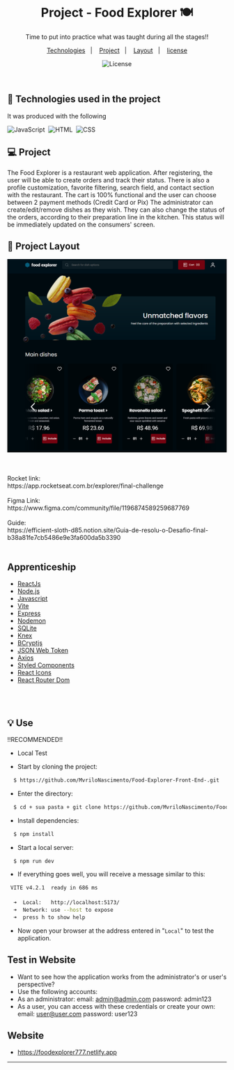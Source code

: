 <h1 align="center"> Project - Food Explorer 🍽</h1>

<p align="center">
Time to put into practice what was taught during all the stages!!

<p align="center">
  <a href="#-Technologies">Technologies</a>&nbsp;&nbsp;&nbsp;|&nbsp;&nbsp;&nbsp;
  <a href="#-Project">Project</a>&nbsp;&nbsp;&nbsp;|&nbsp;&nbsp;&nbsp;
  <a href="#-Layout">Layout</a>&nbsp;&nbsp;&nbsp;|&nbsp;&nbsp;&nbsp;
  <a href="#memo-license">license</a>
</p>

<p align="center">
  <img alt="License" src="https://img.shields.io/static/v1?label=license&message=MIT&color=49AA26&labelColor=000000">
</p>

<br>

## 🚀 Technologies used in the project

It was produced with the following

![JavaScript](https://img.shields.io/badge/-JavaScript-05122A?style=flat&logo=javascript)&nbsp;
![HTML](https://img.shields.io/badge/-HTML-05122A?style=flat&logo=HTML5)&nbsp;
![CSS](https://img.shields.io/badge/-CSS-05122A?style=flat&logo=CSS3&logoColor=1572B6)&nbsp;


## 💻 Project
The Food Explorer is a restaurant web application. After registering, the user will be able to create orders and track their status. There is also a profile customization, favorite filtering, search field, and contact section with the restaurant. The cart is 100% functional and the user can choose between 2 payment methods (Credit Card or Pix)
The administrator can create/edit/remove dishes as they wish. They can also change the status of the orders, according to their preparation line in the kitchen. This status will be immediately updated on the consumers' screen.
## 🔖 Project Layout
![PRO2-1](./public/Homepage.png)
<br>
<br>

<br>
 Rocket link: 
<br>
https://app.rocketseat.com.br/explorer/final-challenge

<br>
<br>
 Figma Link: 
<br>
https://www.figma.com/community/file/1196874589259687769

<br>
<br>
 Guide: 
<br>
https://efficient-sloth-d85.notion.site/Guia-de-resolu-o-Desafio-final-b38a81fe7cb5486e9e3fa600da5b3390

<br>
<br>

## Apprenticeship

- [ReactJs](https://reactjs.org)
- [Node.js](https://nodejs.org/en/)
- [Javascript](https://developer.mozilla.org/pt-BR/docs/Web/JavaScript)
- [Vite](https://vitejs.dev/)
- [Express](https://expressjs.com)
- [Nodemon](https://nodemon.io/)
- [SQLite](https://www.sqlite.org/index.html)
- [Knex](https://knexjs.org/)
- [BCryptjs](https://www.npmjs.com/package/bcryptjs)
- [JSON Web Token](https://www.npmjs.com/package/jsonwebtoken)
- [Axios](https://www.npmjs.com/package/axios)
- [Styled Components](https://styled-components.com/)
- [React Icons](https://react-icons.github.io/react-icons/)
- [React Router Dom](https://react-icons.github.io/react-icons/)

<br>
<br>

## :bulb: Use

!!RECOMMENDED!!

- Local Test

- Start by cloning the project:

```bash
  $ https://github.com/MvriloNascimento/Food-Explorer-Front-End-.git
```

- Enter the directory:

```bash 
  $ cd + sua pasta + git clone https://github.com/MvriloNascimento/Food-Explorer-Front-End-.git
```

- Install dependencies:

```bash
  $ npm install
```

- Start a local server:

```bash
  $ npm run dev
```

- If everything goes well, you will receive a message similar to this:

```bash
 VITE v4.2.1  ready in 686 ms

  ➜  Local:   http://localhost:5173/
  ➜  Network: use --host to expose
  ➜  press h to show help
```

- Now open your browser at the address entered in "`Local`" to test the application.


## Test in Website
- Want to see how the application works from the administrator's or user's perspective?
- Use the following accounts:
- As an administrator: email: admin@admin.com password: admin123
- As a user, you can access with these credentials or create your own: email: user@user.com password: user123


## Website
 - https://foodexplorer777.netlify.app
---
